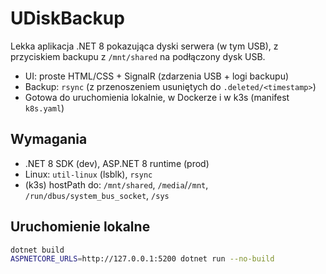 # UDiskBackup

Lekka aplikacja .NET 8 pokazująca dyski serwera (w tym USB), z przyciskiem backupu z `/mnt/shared` na podłączony dysk USB.
- UI: proste HTML/CSS + SignalR (zdarzenia USB + logi backupu)
- Backup: `rsync` (z przenoszeniem usuniętych do `.deleted/<timestamp>`)
- Gotowa do uruchomienia lokalnie, w Dockerze i w k3s (manifest `k8s.yaml`)

## Wymagania
- .NET 8 SDK (dev), ASP.NET 8 runtime (prod)
- Linux: `util-linux` (lsblk), `rsync`
- (k3s) hostPath do: `/mnt/shared`, `/media`/`/mnt`, `/run/dbus/system_bus_socket`, `/sys`

## Uruchomienie lokalne
```bash
dotnet build
ASPNETCORE_URLS=http://127.0.0.1:5200 dotnet run --no-build

